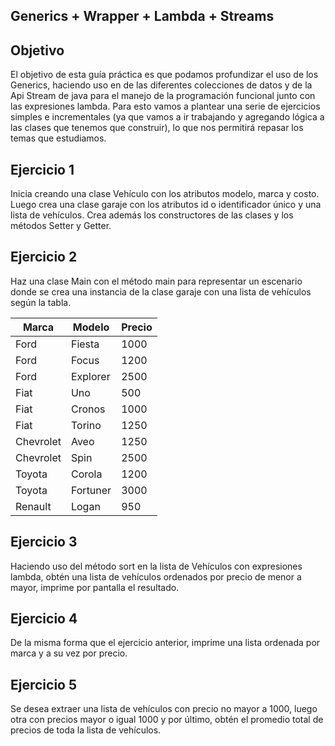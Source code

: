 ## Generics + Wrapper + Lambda + Streams

## Objetivo

El objetivo de esta guía práctica es que podamos profundizar el uso de los Generics, haciendo uso en de las diferentes colecciones de datos y de la Api Stream de java para el manejo de la programación funcional junto con las expresiones lambda. Para esto vamos a plantear una serie de ejercicios simples e incrementales (ya que vamos a ir trabajando y agregando lógica a las clases que tenemos que construir), lo que nos permitirá repasar los temas que estudiamos.

## Ejercicio 1

Inicia creando una clase Vehículo con los atributos modelo, marca y costo. Luego crea una clase garaje con los atributos id o identificador único y una lista de vehículos. Crea además los constructores de las clases y los métodos Setter y Getter.


## Ejercicio 2

Haz una clase Main con el método main para representar un escenario donde se crea una instancia de la clase garaje con una lista de vehículos según la tabla.

| Marca     | Modelo    | Precio |
|-----------|-----------|--------|
| Ford      | Fiesta    | 1000   |
| Ford      | Focus     | 1200   |
| Ford      | Explorer  | 2500   |
| Fiat      | Uno       | 500    |
| Fiat      | Cronos    | 1000   |
| Fiat      | Torino    | 1250   |
| Chevrolet | Aveo      | 1250   |
| Chevrolet | Spin      | 2500   |
| Toyota    | Corola    | 1200   |
| Toyota    | Fortuner  | 3000   |
| Renault   | Logan     | 950    |


## Ejercicio 3

Haciendo uso del método sort en la lista de Vehículos con expresiones lambda, obtén una lista de vehículos ordenados por precio de menor a mayor, imprime por pantalla el resultado.


## Ejercicio 4

De la misma forma que el ejercicio anterior, imprime una lista ordenada por marca y a su vez por precio.



## Ejercicio 5

Se desea extraer una lista de vehículos con precio no mayor a 1000, luego otra con precios mayor o igual 1000 y por último, obtén el promedio total de precios de toda la lista de vehículos.


